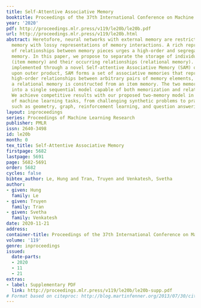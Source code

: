 ```yaml
---
title: Self-Attentive Associative Memory
booktitle: Proceedings of the 37th International Conference on Machine Learning
year: '2020'
pdf: http://proceedings.mlr.press/v119/le20b/le20b.pdf
url: http://proceedings.mlr.press/v119/le20b.html
abstract: Heretofore, neural networks with external memory are restricted to single
  memory with lossy representations of memory interactions. A rich representation
  of relationships between memory pieces urges a high-order and segregated relational
  memory. In this paper, we propose to separate the storage of individual experiences
  (item memory) and their occurring relationships (relational memory). The idea is
  implemented through a novel Self-attentive Associative Memory (SAM) operator. Found
  upon outer product, SAM forms a set of associative memories that represent the hypothetical
  high-order relationships between arbitrary pairs of memory elements, through which
  a relational memory is constructed from an item memory. The two memories are wired
  into a single sequential model capable of both memorization and relational reasoning.
  We achieve competitive results with our proposed two-memory model in a diversity
  of machine learning tasks, from challenging synthetic problems to practical testbeds
  such as geometry, graph, reinforcement learning, and question answering.
layout: inproceedings
series: Proceedings of Machine Learning Research
publisher: PMLR
issn: 2640-3498
id: le20b
month: 0
tex_title: Self-Attentive Associative Memory
firstpage: 5682
lastpage: 5691
page: 5682-5691
order: 5682
cycles: false
bibtex_author: Le, Hung and Tran, Truyen and Venkatesh, Svetha
author:
- given: Hung
  family: Le
- given: Truyen
  family: Tran
- given: Svetha
  family: Venkatesh
date: 2020-11-21
address: 
container-title: Proceedings of the 37th International Conference on Machine Learning
volume: '119'
genre: inproceedings
issued:
  date-parts:
  - 2020
  - 11
  - 21
extras:
- label: Supplementary PDF
  link: http://proceedings.mlr.press/v119/le20b/le20b-supp.pdf
# Format based on citeproc: http://blog.martinfenner.org/2013/07/30/citeproc-yaml-for-bibliographies/
---
```

